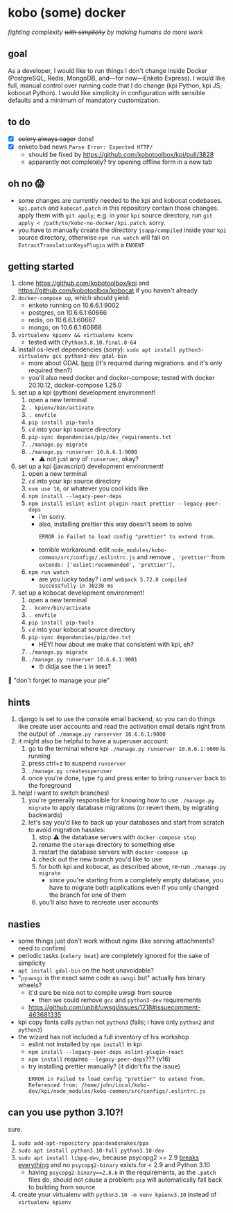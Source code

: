 # kobo (some) docker
*fighting complexity ~~with simplicity~~ by making humans do more work*

## goal
As a developer, I would like to run things I don't change inside Docker
(PostgreSQL, Redis, MongoDB, and—for now—Enketo Express). I would like full,
manual control over running code that I do change (kpi Python, kpi JS, kobocat
Python). I would like simplicity in configuration with sensible defaults and a
minimum of mandatory customization.

## to do
- [x] ~~celery always eager~~ done!
- [x] enketo bad news `Parse Error: Expected HTTP/`
    * should be fixed by https://github.com/kobotoolbox/kpi/pull/3828
    * apparently not completely? try opening offline form in a new tab

## oh no :scream:
* some changes are currently needed to the kpi and kobocat codebases.
  `kpi.patch` and `kobocat.patch` in this repository contain those changes.
  apply them with `git apply`; e.g. in your `kpi` source directory, run `git
  apply < /path/to/kobo-no-docker/kpi.patch`. sorry.
* you have to manually create the directory `jsapp/compiled` inside your `kpi`
  source directory, otherwise `npm run watch` will fail on
  `ExtractTranslationKeysPlugin` with a `ENOENT`

## getting started
1. clone https://github.com/kobotoolbox/kpi and
   https://github.com/kobotoolbox/kobocat if you haven't already
1. `docker-compose up`, which should yield:
    * enketo running on 10.6.6.1:9002
    * postgres, on 10.6.6.1:60666
    * redis, on 10.6.6.1:60667
    * mongo, on 10.6.6.1:60668
1. `virtualenv kpienv && virtualenv kcenv`
    * tested with `CPython3.8.10.final.0-64`
1. install os-level dependencies (sorry): `sudo apt install python3-virtualenv gcc python3-dev gdal-bin`
    * more about GDAL [here](https://chat.kobotoolbox.org/#narrow/stream/4-Kobo-Dev/topic/kpi.20py.20packages/near/119776)
      (it's required during migrations. and it's only required then?)
    * you'll also need docker and docker-compose; tested with docker 20.10.12,
      docker-compose 1.25.0
1. set up a kpi (python) development environment!
    1. open a new terminal
    1. `. kpienv/bin/activate`
    1. `. envfile`
    1. `pip install pip-tools`
    1. `cd` into your kpi source directory
    1. `pip-sync dependencies/pip/dev_requirements.txt`
    1. `./manage.py migrate`
    1. `./manage.py runserver 10.6.6.1:9000`
        * :warning: not just any ol' `runserver`, okay?
1. set up a kpi (javascript) development environment!
    1. open a new terminal
    1. `cd` into your kpi source directory
    1. `nvm use 16`, or whatever you cool kids like
    1. `npm install --legacy-peer-deps`
    1. `npm install eslint eslint-plugin-react prettier --legacy-peer-deps`
        * i'm sorry.
        * also, installing prettier this way doesn't seem to solve
          ```
          ERROR in Failed to load config "prettier" to extend from.
          ```
        * terrible workaround: edit `node_modules/kobo-common/src/configs/.eslintrc.js`
          and remove `, 'prettier'` from `extends: ['eslint:recommended', 'prettier'],`
    1. `npm run watch`
        * are you lucky today? i am! `webpack 5.72.0 compiled successfully in 30238 ms`
1. set up a kobocat development environment!
    1. open a new terminal
    1. `. kcenv/bin/activate`
    1. `. envfile`
    1. `pip install pip-tools`
    1. `cd` into your kobocat source directory
    1. `pip-sync dependencies/pip/dev.txt`
        * HEY! how about we make that consistent with kpi, eh?
    1. `./manage.py migrate`
    1. `./manage.py runserver 10.6.6.1:9001`
        * :nerd_face: didja see the `1` in `9001`?

:pie: "don't forget to manage your pie"

## hints
1. django is set to use the console email backend, so you can do things like
   create user accounts and read the activation email details right from the
   output of `./manage.py runserver 10.6.6.1:9000`
1. it might also be helpful to have a superuser account:
    1. go to the terminal where kpi `./manage.py runserver 10.6.6.1:9000` is
       running
    1. press ctrl+z to suspend `runserver`
    1. `./manage.py createsuperuser`
    1. once you're done, type `fg` and press enter to bring `runserver` back to
       the foreground
1. help! i want to switch branches!
    1. you're generally responsible for knowing how to use
       `./manage.py migrate` to apply database migrations (or revert them, by
       migrating backwards)
    1. let's say you'd like to back up your databases and start
       from scratch to avoid migration hassles:
        1. stop :warning: the database servers with `docker-compose stop`
        1. rename the `storage` directory to something else
        1. restart the database servers with `docker-compose up`
        1. check out the new branch you'd like to use
        1. for both kpi and kobocat, as described above, re-run
           `./manage.py migrate`
            * since you're starting from a completely empty database,
              you have to migrate both applications even if you only changed
              the branch for one of them
        1. you'll also have to recreate user accounts

## nasties
* some things just don't work without nginx (like serving attachments? need to
  confirm)
* periodic tasks (`celery beat`) are completely ignored for the sake of
  simplicity
* `apt install gdal-bin` on the host unavoidable?
* "`pyuwsgi` is the exact same code as `uwsgi` but" actually has binary wheels?
    * it'd sure be nice not to compile uwsgi from source
        * then we could remove `gcc` and `python3-dev` requirements
    * https://github.com/unbit/uwsgi/issues/1218#issuecomment-463681335
* kpi copy fonts calls `python` not `python3` (fails; i have only `python2` and `python3`)
* the wizard has not included a full inventory of his workshop
    * eslint not installed by `npm install` in kpi
    * `npm install --legacy-peer-deps eslint-plugin-react`
    * `npm install` requires `--legacy-peer-deps`??? (v16)
    * try installing prettier manually? (it didn't fix the issue)
      ```
      ERROR in Failed to load config "prettier" to extend from.
      Referenced from: /home/john/Local/kobo-dev/kpi/node_modules/kobo-common/src/configs/.eslintrc.js
      ```

## can you use python 3.10?!
sure.
1. `sudo add-apt-repository ppa:deadsnakes/ppa`
1. `sudo apt install python3.10-full python3.10-dev`
1. `sudo apt install libpq-dev`, because psycopg2 >= 2.9
   [breaks everything](https://stackoverflow.com/a/68025007/2402324) and no
   `psycopg2-binary` exists for < 2.9 and Python 3.10
    * having `psycopg2-binary==2.8.6` in the requirements, as the `.patch`
      files do, should not cause a problem: `pip` will automatically fall back
      to building from source
1. create your virtualenv with `python3.10 -m venv kpienv3.10` instead of
   `virtualenv kpienv`
